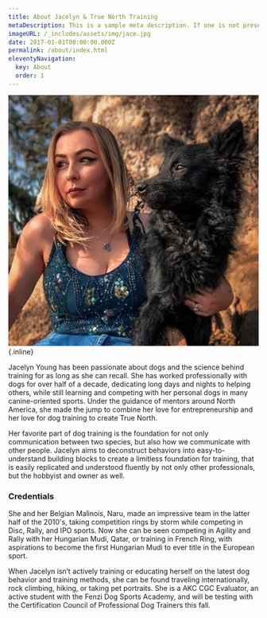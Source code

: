 ```yaml
---
title: About Jacelyn & True North Training
metaDescription: This is a sample meta description. If one is not present in your page/post's front matter, the default metadata.desciption will be used instead.
imageURL: /_includes/assets/img/jace.jpg
date: 2017-01-01T00:00:00.000Z
permalink: /about/index.html
eleventyNavigation:
  key: About
  order: 1
---
```

![Alt text](/_includes/assets/img/jaceprofile.jpg){.inline}

Jacelyn Young has been passionate about dogs and the science behind training for as long as she can recall. She has worked professionally with dogs for over half of a decade, dedicating long days and nights to helping others, while still learning and competing with her personal dogs in many canine-oriented sports. Under the guidance of mentors around North America, she made the jump to combine her love for entrepreneurship and her love for dog training to create True North.

Her favorite part of dog training is the foundation for not only communication between two species, but also how we communicate with other people. Jacelyn aims to deconstruct behaviors into easy-to-understand building blocks to create a limitless foundation for training, that is easily replicated and understood fluently by not only other professionals, but the hobbyist and owner as well. 

### Credentials
She and her Belgian Malinois, Naru, made an impressive team in the latter half of the 2010's, taking competition rings by storm while competing in Disc, Rally, and IPO sports. Now she can be seen competing in Agility and Rally with her Hungarian Mudi, Qatar, or training in French Ring, with aspirations to become the first Hungarian Mudi to ever title in the European sport. 

When Jacelyn isn’t actively training or educating herself on the latest dog behavior and training methods, she can be found traveling internationally, rock climbing, hiking, or taking pet portraits. She is a AKC CGC Evaluator, an active student with the Fenzi Dog Sports Academy, and will be testing with the Certification Council of Professional Dog Trainers this fall. 

